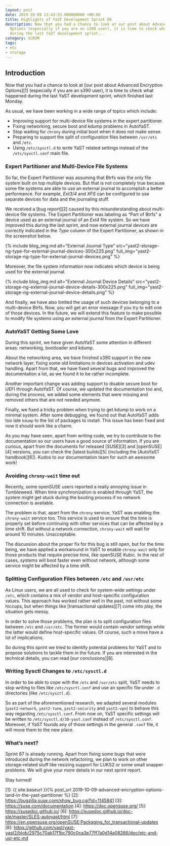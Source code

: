 ```yaml
---
layout: post
date: 2019-10-09 13:43:53.000000000 +00:00
title: Highlights of YaST Development Sprint 86
description: Now that you had a chance to look at our post about Advanced Encryption
  Options (especially if you are an s390 user), it is time to check what happened
  during the last YaST development sprint...
category: SCRUM
tags:
- etc
- storage
---
```


## Introduction

Now that you had a chance to look at [our post about Advanced Encryption
Options][1] (especially if you are an s390 user), it is time to check
what happened during the last YaST development sprint, which finished
last Monday.

As usual, we have been working in a wide range of topics which include:

* Improving support for multi-device file systems in the expert
  partitioner.
* Fixing networking, secure boot and kdump problems in AutoYaST.
* Stop waiting for `chrony` during initial boot when it does not make
  sense.
* Preparing to support the split of configuration files between
  `/usr/etc` and `/etc`.
* Using `/etc/sysctl.d` to write YaST related settings instead of the
  `/etc/sysctl.conf` main file.

### Expert Partitioner and Multi-Device File Systems

So far, the Expert Partitioner was assuming that Btrfs was the only file
system built on top multiple devices. But that is not completely true
because some file systems are able to use an external journal to
accomplish a better performance. For example, *Ext3/4* and *XFS* can be
configured to use separate devices for data and the journaling stuff.

We received a [bug report][2] caused by this misunderstanding about
multi-device file systems. The Expert Partitioner was labeling as “Part
of Btrfs” a device used as an external journal of an *Ext4* file system.
So we have improved this during the last sprint, and now external
journal devices are correctly indicated in the *Type* column of the
Expert Partitioner, as shown in the screenshot below.

{% include blog_img.md alt="External Journal Type"
src="yast2-storage-ng-type-for-external-journal-devices-300x225.png" full_img="yast2-storage-ng-type-for-external-journal-devices.png" %}

Moreover, the file system information now indicates which device is
being used for the external journal.

{% include blog_img.md alt="External Journal Device Details"
src="yast2-storage-ng-external-journal-device-details-300x225.png" full_img="yast2-storage-ng-external-journal-device-details.png" %}

And finally, we have also limited the usage of such devices belonging to
a multi-device Btrfs. Now, you will get an error message if you try to
edit one of those devices. In the future, we will extend this feature to
make possible to modify file systems using an external journal from the
Expert Partitioner.

### AutoYaST Getting Some Love

During this sprint, we have given AutoYaST some attention in different
areas: networking, bootloader and kdump.

About the networking area, we have finished s390 support in the new
network layer, fixing some old limitations in devices activation and
udev handling. Apart from that, we have fixed several bugs and improved
the documentation a lot, as we found it to be rather incomplete.

Another important change was adding support to disable secure boot for
UEFI through AutoYaST. Of course, we updated the documentation too and,
during the process, we added some elements that were missing and removed
others that are not needed anymore.

Finally, we fixed a tricky problem when trying to get kdump to work on a
minimal system. After some debugging, we found out that AutoYaST adds
too late `kdump` to the list of packages to install. This issue has been
fixed and now it should work like a charm.

As you may have seen, apart from writing code, we try to contribute to
the documentation so our users have a good source of information. If you
are curious, apart from the documents for released [SUSE][3] and
[openSUSE][4] versions, you can check the [latest builds][5] (including
the [AutoYaST handbook][6]). Kudos to our documentation team for such an
awesome work!

### Avoiding `chrony-wait` time out

Recently, some openSUSE users reported a really annoying issue in
Tumbleweed. When time synchronization is enabled through YaST, the
system might get stuck during the booting process if no network
connection is available.

The problem is that, apart from the `chrony` service, YaST was enabling
the `chrony-wait` service too. This service is used to ensure that the
time is properly set before continuing with other services that can be
affected by a time shift. But without a network connection,
`chrony-wait` will wait for around 10 minutes. Unacceptable.

The discussion about the proper fix for this bug is still open, but for
the time being, we have applied a workaround in YaST to enable
`chrony-wait` only for those products that require precise time, like
openSUSE Kubic. In the rest of cases, systems will boot faster even
without network, although some service might be affected by a time
shift.

### Splitting Configuration Files between `/etc` and `/usr/etc`

As Linux users, we are all used to check for system-wide settings under
`/etc`, which contains a mix of vendor and host-specific configuration
values. This approach has worked rather well in the past, not without
some hiccups, but when things like [transactional updates][7] come into
play, the situation gets messy.

In order to solve those problems, the plan is to split configuration
files between `/etc` and `/usr/etc`. The former would contain vendor
settings while the latter would define host-specific values. Of course,
such a move have a lot of implications.

So during this sprint we tried to identify potential problems for YaST
and to propose solutions to tackle them in the future. If you are
interested in the technical details, you can read [our conclusions][8].

### Writing Sysctl Changes to `/etc/sysctl.d`

In order to be able to cope with the `/etc` and `/usr/etc` split, YaST
needs to stop writing to files like `/etc/sysctl.conf` and use an
specific file under `.d` directories (like `/etc/sysctl.d`).

So as part of the aforementioned research, we adapted several modules
(`yast2-network`, `yast2-tune`, `yast2-security` and `yast2-vpn`) to
behave this way regarding `/etc/sysctl.conf`. From now on, YaST specific
settings will be written to `/etc/sysctl.d/30-yast.conf` instead of
`/etc/sysctl.conf`. Moreover, if YaST founds any of those settings in
the general `.conf` file, it will move them to the new place.

### What’s next?

Sprint 87 is already running. Apart from fixing some bugs that were
introduced during the network refactoring, we plan to work on other
storage-related stuff like resizing support for LUKS2 or some small
snapper problems. We will give your more details in our next sprint
report.

Stay tunned!



[1]: {{ site.baseurl }}{% post_url 2019-10-09-advanced-encryption-options-land-in-the-yast-partitioner %}
[2]: https://bugzilla.suse.com/show_bug.cgi?id=1145841
[3]: https://suse.com/documentation
[4]: https://doc.opensuse.org/
[5]: https://susedoc.github.io/
[6]: https://susedoc.github.io/doc-sle/master/SLES-autoyast/html
[7]: https://en.opensuse.org/openSUSE:Packaging_for_transactional-updates
[8]: https://github.com/yast/yast-yast2/blob/2975c70ab17f1bc790c0ca3e77ff7a0d14a08266/doc/etc-and-usr-etc.md
